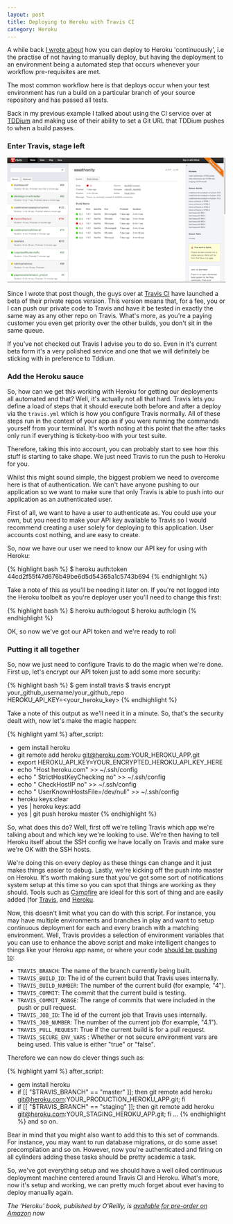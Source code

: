 ```yaml
---
layout: post
title: Deploying to Heroku with Travis CI
category: Heroku
---
```


A while back [I wrote about](/continuous-deployment-with-heroku/) how you can deploy to Heroku 'continuously',
i.e the practise of not having to manually deploy, but having the
deployment to an environment being a automated step that occurs whenever
your workflow pre-requisites are met.

The most common workflow here is that deploys occur when your test
environment has run a build on a particular branch of your source
repository and has passed all tests.

Back in my previous example I talked about using the CI service over at
[TDDium](http://www.tddium.com) and making use of their ability to set a Git URL that TDDium
pushes to when a build passes.

### Enter Travis, stage left

![Travis](/images/travis.png)

Since I wrote that post though, the guys over at [Travis
CI](http://travis-ci.org) have launched
a beta of their private repos version.  This version means that, for a
fee, you or I can push our private code to Travis and have it be tested
in exactly the same way as any other repo on Travis.  What's more, as
you're a paying customer you even get priority over the other builds,
you don't sit in the same queue.

If you've not checked out Travis I advise you to do so.  Even in it's
current beta form it's a very polished service and one that we will
definitely be sticking with in preference to Tddium.

### Add the Heroku sauce

So, how can we get this working with Heroku for getting our deployments
all automated and that?  Well, it's actually not all that hard.  Travis
lets you define a load of steps that it should execute both before and
after a deploy via the `travis.yml` which is how you configure Travis
normally.  All of these steps run in the context of your app as if you
were running the commands yourself from your terminal.  It's worth
noting at this point that the after tasks only run if everything is
tickety-boo with your test suite.

Therefore, taking this into account, you can probably start to see how
this stuff is starting to take shape.  We just need Travis to run the
push to Heroku for you.

Whilst this might sound simple, the biggest problem we need to overcome
here is that of authentication.  We can't have anyone pushing to our
application so we want to make sure that only Travis is able to push
into our application as an authenticated user.

First of all, we want to have a user to authenticate as.  You could use
your own, but you need to make your API key available to Travis so I
would recommend creating a user solely for deploying to this
application. User accounts cost nothing, and are easy to create.

So, now we have our user we need to know our API key for using with
Heroku:

{% highlight bash %}
$ heroku auth:token
44cd2f55f47d676b49be6d5d54365a1c5743b694
{% endhighlight %}

Take a note of this as you'll be needing it later on.  If you're not
logged into the Heroku toolbelt as you're deployer user you'll need to
change this first:

{% highlight bash %}
$ heroku auth:logout
$ heroku auth:login
{% endhighlight %}

OK, so now we've got our API token and we're ready to roll

### Putting it all together

So, now we just need to configure Travis to do the magic when we're
done.  First up, let's encrypt our API token just to add some more
security:

{% highlight bash %}
$ gem install travis
$ travis encrypt your_github_username/your_github_repo \
  HEROKU_API_KEY=<your_heroku_key>
{% endhighlight %}

Take a note of this output as we'll need it in a minute.  So, that's
the security dealt with, now let's make the magic happen:

{% highlight yaml %}
after_script:
  - gem install heroku
  - git remote add heroku git@heroku.com:YOUR_HEROKU_APP.git
  - export HEROKU_API_KEY=YOUR_ENCRYPTED_HEROKU_API_KEY_HERE
  - echo "Host heroku.com" >> ~/.ssh/config
  - echo "   StrictHostKeyChecking no" >> ~/.ssh/config
  - echo "   CheckHostIP no" >> ~/.ssh/config
  - echo "   UserKnownHostsFile=/dev/null" >> ~/.ssh/config
  - heroku keys:clear
  - yes | heroku keys:add
  - yes | git push heroku master
{% endhighlight %}

So, what does this do?  Well, first off we're telling Travis which app
we're talking about and which key we're looking to use.  We're then
having to tell Heroku itself about the SSH config we have locally on
Travis and make sure we're OK with the SSH hosts.

We're doing this on every deploy as these things can change and
it just makes things easier to debug.  Lastly, we're kicking off the
push into master on Heroku.  It's worth making sure that you've got some
sort of notifications system setup at this time so you can spot that
things are working as they should.  Tools such as
[Campfire](http://campfirenow.com/) are ideal for
this sort of thing and are easily added (for
[Travis](http://about.travis-ci.org/docs/user/notifications/), and
[Heroku](https://addons.heroku.com/deployhooks).

Now, this doesn't limit what you can do with this script.  For instance,
you may have multiple environments and branches in play and want to
setup continuous deployment for each and every branch with a matching
environment.  Well, Travis provides a selection of environment variables
that you can use to enhance the above script and make intelligent
changes to things like your Heroku app name, or where your code [should
be pushing to](/deploying-topic-branches-to-heroku/):

* `TRAVIS_BRANCH`: The name of the branch currently being built.
* `TRAVIS_BUILD_ID`: The id of the current build that Travis uses
internally.
* `TRAVIS_BUILD_NUMBER`: The number of the current build (for example, "4").
* `TRAVIS_COMMIT`: The commit that the current build is testing.
* `TRAVIS_COMMIT_RANGE`: The range of commits that were included in the push
or pull request.
* `TRAVIS_JOB_ID`: The id of the current job that Travis uses internally.
* `TRAVIS_JOB_NUMBER`: The number of the current job (for example, "4.1").
* `TRAVIS_PULL_REQUEST`: True if the current build is for a pull request.
* `TRAVIS_SECURE_ENV_VARS` : Whether or not secure environment vars are being
used. This value is either "true" or "false".

Therefore we can now do clever things such as:

{% highlight yaml %}
after_script:
  - gem install heroku
  - if [[ "$TRAVIS_BRANCH" == "master" ]]; then git remote add heroku
      git@heroku.com:YOUR_PRODUCTION_HEROKU_APP.git; fi
  - if [[ "$TRAVIS_BRANCH" == "staging" ]]; then git remote add heroku
      git@heroku.com:YOUR_STAGING_HEROKU_APP.git; fi
  ...
{% endhighlight %}
and so on.

Bear in mind that you might also want to add this to this set of
commands.  For instance, you may want to run database migrations, or do
some asset precompilation and so on.  However, now you're authenticated
and firing on all cylinders adding these tasks should be pretty academic
a task.

So, we've got everything setup and we should have a well oiled
continuous deployment machine centered around Travis CI and Heroku. What's more, now it's setup and working, we can pretty much forget about
ever having to deploy manually again.

*The 'Heroku' book, published by O'Reilly, is [available for
pre-order on
Amazon](http://www.amazon.co.uk/gp/product/144934139X/ref=as_li_tf_tl?ie=UTF8&camp=1634&creative=6738&creativeASIN=144934139X&linkCode=as2&tag=neilmidd-21)
now*

